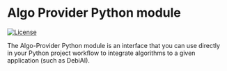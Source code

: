 # Algo Provider Python module
[![License](https://img.shields.io/badge/License-Apache_2.0-blue.svg)](https://opensource.org/licenses/Apache-2.0)
<!-- 

![Build](https://github.com/debiai/py-debiai/actions/workflows/python-publish.yml/badge.svg)
![Test](https://github.com/debiai/py-debiai/actions/workflows/python-test.yml/badge.svg)
[![Downloads](https://static.pepy.tech/badge/debiai)](https://pepy.tech/project/debiai)

[![Code style: black](https://img.shields.io/badge/code%20style-black-000000.svg)](https://github.com/psf/black)
[![Code style: flake8](https://img.shields.io/badge/code%20style-flake8-1c4a6c.svg)](https://flake8.pycqa.org/en/latest/)

-->
The Algo-Provider Python module is an interface that you can use directly in your Python project workflow to integrate algorithms to a given application (such as DebiAI).
